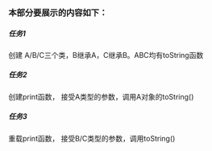 ### 本部分要展示的内容如下：

##### 任务1
  创建 A/B/C三个类，B继承A，C继承B。ABC均有toString函数

##### 任务2
  创建print函数， 接受A类型的参数，调用A对象的toString()

##### 任务3
  重载print函数， 接受B/C类型的参数，调用toString()
